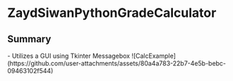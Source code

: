 # ZaydSiwanPythonGradeCalculator

<h2> Summary</h2>
- Utilizes a GUI using Tkinter Messagebox
![CalcExample](https://github.com/user-attachments/assets/80a4a783-22b7-4e5b-bebc-09463102f544)
